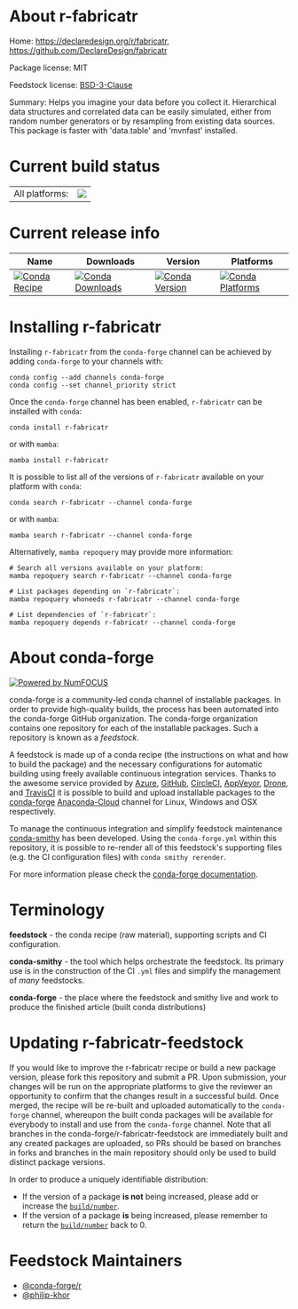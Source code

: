 About r-fabricatr
=================

Home: https://declaredesign.org/r/fabricatr, https://github.com/DeclareDesign/fabricatr

Package license: MIT

Feedstock license: [BSD-3-Clause](https://github.com/conda-forge/r-fabricatr-feedstock/blob/main/LICENSE.txt)

Summary: Helps you imagine your data before you collect it. Hierarchical data structures and correlated data can be easily simulated, either from random number generators or by resampling from existing data sources. This package is faster with 'data.table' and 'mvnfast' installed.

Current build status
====================


<table><tr><td>All platforms:</td>
    <td>
      <a href="https://dev.azure.com/conda-forge/feedstock-builds/_build/latest?definitionId=2467&branchName=main">
        <img src="https://dev.azure.com/conda-forge/feedstock-builds/_apis/build/status/r-fabricatr-feedstock?branchName=main">
      </a>
    </td>
  </tr>
</table>

Current release info
====================

| Name | Downloads | Version | Platforms |
| --- | --- | --- | --- |
| [![Conda Recipe](https://img.shields.io/badge/recipe-r--fabricatr-green.svg)](https://anaconda.org/conda-forge/r-fabricatr) | [![Conda Downloads](https://img.shields.io/conda/dn/conda-forge/r-fabricatr.svg)](https://anaconda.org/conda-forge/r-fabricatr) | [![Conda Version](https://img.shields.io/conda/vn/conda-forge/r-fabricatr.svg)](https://anaconda.org/conda-forge/r-fabricatr) | [![Conda Platforms](https://img.shields.io/conda/pn/conda-forge/r-fabricatr.svg)](https://anaconda.org/conda-forge/r-fabricatr) |

Installing r-fabricatr
======================

Installing `r-fabricatr` from the `conda-forge` channel can be achieved by adding `conda-forge` to your channels with:

```
conda config --add channels conda-forge
conda config --set channel_priority strict
```

Once the `conda-forge` channel has been enabled, `r-fabricatr` can be installed with `conda`:

```
conda install r-fabricatr
```

or with `mamba`:

```
mamba install r-fabricatr
```

It is possible to list all of the versions of `r-fabricatr` available on your platform with `conda`:

```
conda search r-fabricatr --channel conda-forge
```

or with `mamba`:

```
mamba search r-fabricatr --channel conda-forge
```

Alternatively, `mamba repoquery` may provide more information:

```
# Search all versions available on your platform:
mamba repoquery search r-fabricatr --channel conda-forge

# List packages depending on `r-fabricatr`:
mamba repoquery whoneeds r-fabricatr --channel conda-forge

# List dependencies of `r-fabricatr`:
mamba repoquery depends r-fabricatr --channel conda-forge
```


About conda-forge
=================

[![Powered by
NumFOCUS](https://img.shields.io/badge/powered%20by-NumFOCUS-orange.svg?style=flat&colorA=E1523D&colorB=007D8A)](https://numfocus.org)

conda-forge is a community-led conda channel of installable packages.
In order to provide high-quality builds, the process has been automated into the
conda-forge GitHub organization. The conda-forge organization contains one repository
for each of the installable packages. Such a repository is known as a *feedstock*.

A feedstock is made up of a conda recipe (the instructions on what and how to build
the package) and the necessary configurations for automatic building using freely
available continuous integration services. Thanks to the awesome service provided by
[Azure](https://azure.microsoft.com/en-us/services/devops/), [GitHub](https://github.com/),
[CircleCI](https://circleci.com/), [AppVeyor](https://www.appveyor.com/),
[Drone](https://cloud.drone.io/welcome), and [TravisCI](https://travis-ci.com/)
it is possible to build and upload installable packages to the
[conda-forge](https://anaconda.org/conda-forge) [Anaconda-Cloud](https://anaconda.org/)
channel for Linux, Windows and OSX respectively.

To manage the continuous integration and simplify feedstock maintenance
[conda-smithy](https://github.com/conda-forge/conda-smithy) has been developed.
Using the ``conda-forge.yml`` within this repository, it is possible to re-render all of
this feedstock's supporting files (e.g. the CI configuration files) with ``conda smithy rerender``.

For more information please check the [conda-forge documentation](https://conda-forge.org/docs/).

Terminology
===========

**feedstock** - the conda recipe (raw material), supporting scripts and CI configuration.

**conda-smithy** - the tool which helps orchestrate the feedstock.
                   Its primary use is in the construction of the CI ``.yml`` files
                   and simplify the management of *many* feedstocks.

**conda-forge** - the place where the feedstock and smithy live and work to
                  produce the finished article (built conda distributions)


Updating r-fabricatr-feedstock
==============================

If you would like to improve the r-fabricatr recipe or build a new
package version, please fork this repository and submit a PR. Upon submission,
your changes will be run on the appropriate platforms to give the reviewer an
opportunity to confirm that the changes result in a successful build. Once
merged, the recipe will be re-built and uploaded automatically to the
`conda-forge` channel, whereupon the built conda packages will be available for
everybody to install and use from the `conda-forge` channel.
Note that all branches in the conda-forge/r-fabricatr-feedstock are
immediately built and any created packages are uploaded, so PRs should be based
on branches in forks and branches in the main repository should only be used to
build distinct package versions.

In order to produce a uniquely identifiable distribution:
 * If the version of a package **is not** being increased, please add or increase
   the [``build/number``](https://docs.conda.io/projects/conda-build/en/latest/resources/define-metadata.html#build-number-and-string).
 * If the version of a package **is** being increased, please remember to return
   the [``build/number``](https://docs.conda.io/projects/conda-build/en/latest/resources/define-metadata.html#build-number-and-string)
   back to 0.

Feedstock Maintainers
=====================

* [@conda-forge/r](https://github.com/conda-forge/r/)
* [@philip-khor](https://github.com/philip-khor/)

